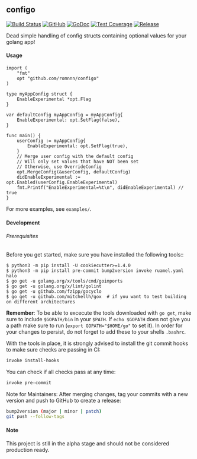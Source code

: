 ## configo

[![Build Status](https://travis-ci.com/romnnn/configo.svg?branch=master)](https://travis-ci.com/romnnn/configo)
[![GitHub](https://img.shields.io/github/license/romnnn/configo)](https://github.com/romnnn/configo)
[![GoDoc](https://godoc.org/github.com/romnnn/configo?status.svg)](https://godoc.org/github.com/romnnn/configo)
[![Test Coverage](https://codecov.io/gh/romnnn/configo/branch/master/graph/badge.svg)](https://codecov.io/gh/romnnn/configo)
[![Release](https://img.shields.io/github/release/romnnn/configo)](https://github.com/romnnn/configo/releases/latest)

Dead simple handling of config structs containing optional values for your golang app!


#### Usage

```golang
import (
	"fmt"
	opt "github.com/romnnn/configo"
)

type myAppConfig struct {
	EnableExperimental *opt.Flag
}

var defaultConfig myAppConfig = myAppConfig{
	EnableExperimental: opt.SetFlag(false),
}

func main() {
	userConfig := myAppConfig{
		EnableExperimental: opt.SetFlag(true),
	}
	// Merge user config with the default config
	// Will only set values that have NOT been set
	// Otherwise, use OverrideConfig
	opt.MergeConfig(&userConfig, defaultConfig)
	didEnableExperimental := opt.Enabled(userConfig.EnableExperimental)
	fmt.Printf("EnableExperimental=%t\n", didEnableExperimental) // true
}
```

For more examples, see `examples/`.


#### Development

######  Prerequisites

Before you get started, make sure you have installed the following tools::

    $ python3 -m pip install -U cookiecutter>=1.4.0
    $ python3 -m pip install pre-commit bump2version invoke ruamel.yaml halo
    $ go get -u golang.org/x/tools/cmd/goimports
    $ go get -u golang.org/x/lint/golint
    $ go get -u github.com/fzipp/gocyclo
    $ go get -u github.com/mitchellh/gox  # if you want to test building on different architectures

**Remember**: To be able to excecute the tools downloaded with `go get`, 
make sure to include `$GOPATH/bin` in your `$PATH`.
If `echo $GOPATH` does not give you a path make sure to run
(`export GOPATH="$HOME/go"` to set it). In order for your changes to persist, 
do not forget to add these to your shells `.bashrc`.

With the tools in place, it is strongly advised to install the git commit hooks to make sure checks are passing in CI:
```bash
invoke install-hooks
```

You can check if all checks pass at any time:
```bash
invoke pre-commit
```

Note for Maintainers: After merging changes, tag your commits with a new version and push to GitHub to create a release:
```bash
bump2version (major | minor | patch)
git push --follow-tags
```

#### Note

This project is still in the alpha stage and should not be considered production ready.
